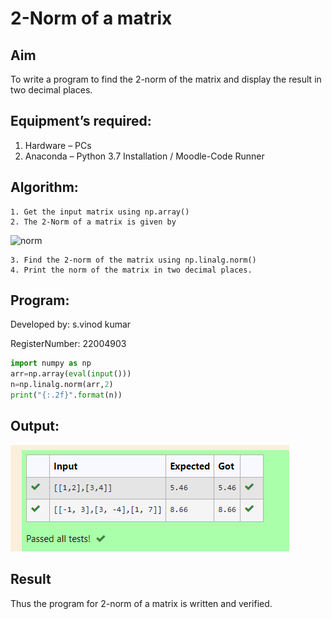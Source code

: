 # 2-Norm of a matrix
## Aim
To write a program to find the 2-norm of the matrix and display the result in two decimal places.
## Equipment’s required:
1.	Hardware – PCs
2.	Anaconda – Python 3.7 Installation / Moodle-Code Runner
## Algorithm:
	1. Get the input matrix using np.array()
	2. The 2-Norm of a matrix is given by 
![norm](./normeqn1.jpg)
    
    3. Find the 2-norm of the matrix using np.linalg.norm()
	4. Print the norm of the matrix in two decimal places.
## Program:
Developed by: s.vinod kumar

 RegisterNumber: 22004903
``` python 
import numpy as np
arr=np.array(eval(input()))
n=np.linalg.norm(arr,2)
print("{:.2f}".format(n))

``` 
## Output:
![norm1](/OUTPUT.png)

## Result
Thus the program for 2-norm of a matrix is written and verified.
